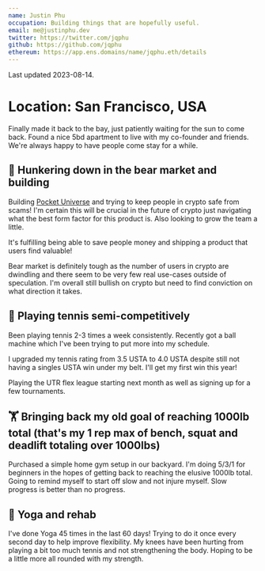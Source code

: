 ```yaml
---
name: Justin Phu
occupation: Building things that are hopefully useful.
email: me@justinphu.dev
twitter: https://twitter.com/jqphu
github: https://github.com/jqphu
ethereum: https://app.ens.domains/name/jqphu.eth/details
---
```


Last updated 2023-08-14.

# Location: San Francisco, USA

Finally made it back to the bay, just patiently waiting for the sun to come back.
Found a nice 5bd apartment to live with my co-founder and friends. We're always happy to have people come stay for a while.

## 🔨 Hunkering down in the bear market and building
Building [Pocket Universe](https://pocketuniverse.app) and trying to keep people in crypto safe from scams! I'm certain this will be crucial in the future of crypto just navigating what the best form factor for this product is. Also looking to grow the team a little.

It's fulfilling being able to save people money and shipping a product that users find valuable!

Bear market is definitely tough as the number of users in crypto are dwindling and there seem to be very few real use-cases outside of speculation. I'm overall still bullish on crypto but need to find conviction on what direction it takes.

## 🎾 Playing tennis semi-competitively

Been playing tennis 2-3 times a week consistently. Recently got a ball machine which I've been trying to put more into my schedule.

I upgraded my tennis rating from 3.5 USTA to 4.0 USTA despite still not having a singles USTA win under my belt. I'll get my first win this year!

Playing the UTR flex league starting next month as well as signing up for a few tournaments.

## 🏋️ Bringing back my old goal of reaching 1000lb total (that's my 1 rep max of bench, squat and deadlift totaling over 1000lbs)

Purchased a simple home gym setup in our backyard. I'm doing 5/3/1 for beginners in the hopes of getting back to reaching the elusive 1000lb total. Going to remind myself to start off slow and not injure myself. Slow progress is better than no progress.

## 🧘 Yoga and rehab

I've done Yoga 45 times in the last 60 days! Trying to do it once every second day to help improve flexibility. My knees have been hurting from playing a bit too much tennis and not strengthening the body. Hoping to be a little more all rounded with my strength.
